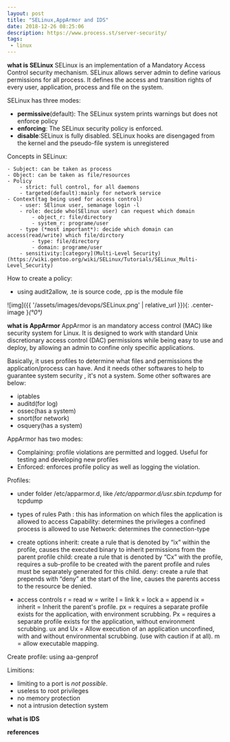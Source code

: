 ```yaml
---
layout: post
title: "SELinux,AppArmor and IDS"
date: 2018-12-26 08:25:06
description: https://www.process.st/server-security/
tags:
 - linux
---
```



**what is SELinux**
SELinux is an implementation of a Mandatory Access Control security mechanism. SELinux allows server
admin to define various permissions for all process. It defines the access and
transition rights of every user, application, process and file on the system.

SELinux has three modes:
 - **permissive**(default): The SELinux system prints warnings but does not enforce policy
 - **enforcing**: The SELinux security policy is enforced.
 - **disable**:SELinux is fully disabled. SELinux hooks are disengaged from the kernel and the pseudo-file system is unregistered

Concepts in SELinux:

    - Subject: can be taken as process
    - Object: can be taken as file/resources
    - Policy
        - strict: full control, for all daemons
        - targeted(default):mainly for network service
    - Context(tag being used for access control)
        - user: SElinux user, semanage login -l
        - role: decide who(SElinux user) can request which domain
            - object_r: file/directory
            - system_r: programe/user
        - type (*most important*): decide which domain can access(read/write) which file/dirctory
            - type: file/directory
            - domain: programe/user
        - sensitivity:[category](Multi-Level Security) (https://wiki.gentoo.org/wiki/SELinux/Tutorials/SELinux_Multi-Level_Security)

How to create a policy:
  - using audit2allow, .te is source code, .pp is the module file

![img]({{ '/assets/images/devops/SELinux.png' | relative_url }}){: .center-image }*(°0°)*

**what is AppArmor**
AppArmor is an mandatory access control (MAC) like security system for Linux. It is designed to work with standard Unix discretionary access control (DAC) permissions while being easy to use and deploy, by allowing an admin to confine only specific applications.

Basically, it uses profiles to determine what files and permissions the application/process can have.
And it needs other softwares to help to guarantee system security , it's not a system. Some other softwares are below:

* iptables
* auditd(for log)
* ossec(has a system)
* snort(for network)
* osquery(has a system)

AppArmor has two modes:
 - Complaining: profile violations are permitted and logged. Useful for testing and developing new profiles
 - Enforced: enforces profile policy as well as logging the violation.

Profiles:

 - under folder /etc/apparmor.d, like */etc/apparmor.d/usr.sbin.tcpdump* for tcpdump
 - types of rules
     Path : this has information on which files the application is allowed to access
     Capability: determines the privileges a confined process is allowed to use
     Network: determines the connection-type


 - create options
     inherit: create a rule that is denoted by “ix” within the profile, causes the executed binary to inherit permissions from the parent profile
     child: create a rule that is denoted by “Cx” with the profile, requires a sub-profile to be created with the parent profile and rules must be separately generated for this child.
     deny: create a rule that prepends with “deny” at the start of the line, causes the parents access to the resource be denied.
 - access controls
     r = read
     w = write
     l = link
     k = lock
     a = append
     ix = inherit = Inherit the parent's profile.
     px = requires a separate profile exists for the application, with environment scrubbing.
     Px = requires a separate profile exists for the application, without environment scrubbing.
     ux and Ux = Allow execution of an application unconfined, with and without environmental scrubbing. (use with caution if at all).
     m = allow executable mapping.

Create profile: using aa-genprof

Limitions:
 - limiting to a port is *not possible*.
 - useless to root privileges
 - no memory protection
 - not a intrusion detection system



**what is IDS**



**references**
